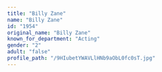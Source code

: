 ```yaml
---
title: "Billy Zane"
name: "Billy Zane"
id: "1954"
original_name: "Billy Zane"
known_for_department: "Acting"
gender: "2"
adult: "false"
profile_path: "/9HIubetYWAVLlHNb9aObL0fc0sT.jpg"
---
```

